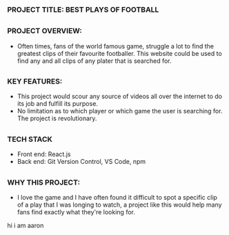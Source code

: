 ### PROJECT TITLE: BEST PLAYS OF FOOTBALL
## 
### PROJECT OVERVIEW: 
- Often times, fans of the world famous game, struggle a lot to find the greatest clips of their favourite footballer. This website  could be used to find any and all clips of any plater that is searched for.
##
### KEY FEATURES:
- This project would scour any source of videos all over the internet to do its job and fulfill its purpose. 
- No limitation as to which player or which game the user is searching for. The project is revolutionary.
##
### TECH STACK
- Front end: React.js
- Back end: Git Version Control, VS Code, npm
##
### WHY THIS PROJECT:
- I love the game and I have often found it difficult to spot a specific clip of a play that I was longing to watch, a project like this would help many fans find exactly what they're looking for.

hi i am aaron